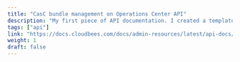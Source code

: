 ```yaml
---
title: "CasC bundle management on Operations Center API"
description: "My first piece of API documentation. I created a template for how to organize the content based on Tom Johnson's assertion that reference documentation for API endpoints consists of 5 general sections: resource descriptions, endpoints and methods, parameters, sample requests, and sample responses. I took a document written by a developer and tested the endpoints with Postman and curl to create my sample requests. I also created a page on how to authenticate with an API token."
tags: ["api"]
link: "https://docs.cloudbees.com/docs/admin-resources/latest/api-docs/bundle-management-api"
weight: 1
draft: false
---
```

